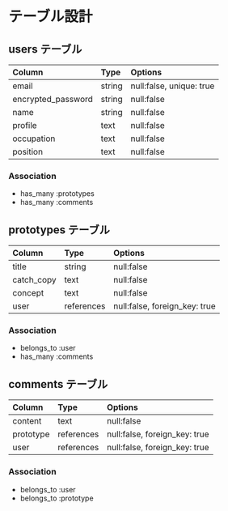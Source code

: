 # テーブル設計

## users テーブル

| Column             | Type   | Options                  |
| :----------------- | :----- | :----------------------- |
| email              | string | null:false, unique: true |
| encrypted_password | string | null:false               |
| name               | string | null:false               |
| profile            | text   | null:false               |
| occupation         | text   | null:false               |
| position           | text   | null:false               |

### Association

- has_many :prototypes
- has_many :comments

## prototypes テーブル

| Column     | Type       | Options                       |
| :--------- | :--------- | :---------------------------- |
| title      | string     | null:false                    |
| catch_copy | text       | null:false                    |
| concept    | text       | null:false                    |
| user       | references | null:false, foreign_key: true |

### Association

- belongs_to :user
- has_many :comments

## comments テーブル

| Column    | Type       | Options                       |
| :-------- | :--------- | :---------------------------- |
| content   | text       | null:false                    |
| prototype | references | null:false, foreign_key: true |
| user      | references | null:false, foreign_key: true |

### Association

- belongs_to :user
- belongs_to :prototype

